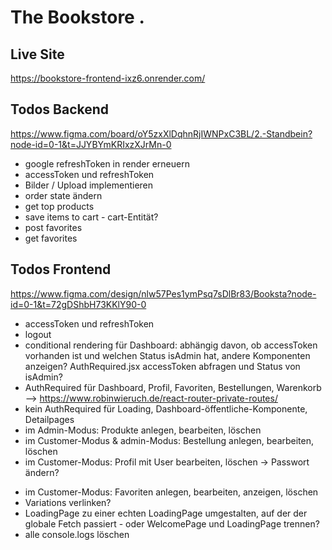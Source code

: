 # The Bookstore .

## Live Site

https://bookstore-frontend-ixz6.onrender.com/

## Todos Backend

https://www.figma.com/board/oY5zxXlDqhnRjIWNPxC3BL/2.-Standbein?node-id=0-1&t=JJYBYmKRIxzXJrMn-0

- google refreshToken in render erneuern
- accessToken und refreshToken
- Bilder / Upload implementieren
- order state ändern
- get top products
- save items to cart - cart-Entität?
- post favorites
- get favorites

## Todos Frontend

https://www.figma.com/design/nlw57Pes1ymPsq7sDlBr83/Booksta?node-id=0-1&t=72gDShbH73KKlY90-0

- accessToken und refreshToken
- logout
- conditional rendering für Dashboard: abhängig davon, ob accessToken vorhanden ist und welchen Status isAdmin hat, andere Komponenten anzeigen? AuthRequired.jsx accessToken abfragen und Status von isAdmin?
- AuthRequired für Dashboard, Profil, Favoriten, Bestellungen, Warenkorb --> https://www.robinwieruch.de/react-router-private-routes/
- kein AuthRequired für Loading, Dashboard-öffentliche-Komponente, Detailpages
- im Admin-Modus: Produkte anlegen, bearbeiten, löschen
- im Customer-Modus & admin-Modus: Bestellung anlegen, bearbeiten, löschen
- im Customer-Modus: Profil mit User bearbeiten, löschen -> Passwort ändern?
<!-- <svg xmlns="http://www.w3.org/2000/svg" viewBox="0 0 448 512"><path d="M304 128a80 80 0 1 0 -160 0 80 80 0 1 0 160 0zM96 128a128 128 0 1 1 256 0A128 128 0 1 1 96 128zM49.3 464H398.7c-8.9-63.3-63.3-112-129-112H178.3c-65.7 0-120.1 48.7-129 112zM0 482.3C0 383.8 79.8 304 178.3 304h91.4C368.2 304 448 383.8 448 482.3c0 16.4-13.3 29.7-29.7 29.7H29.7C13.3 512 0 498.7 0 482.3z"/></svg> -->
- im Customer-Modus: Favoriten anlegen, bearbeiten, anzeigen, löschen
- Variations verlinken?
- LoadingPage zu einer echten LoadingPage umgestalten, auf der der globale Fetch passiert - oder WelcomePage und LoadingPage trennen?
- alle console.logs löschen
